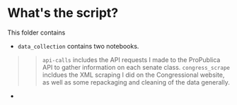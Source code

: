 # What's the script?

This folder contains

 - `data_collection` contains two notebooks. 

  >> `api-calls` includes the API requests I made to the ProPublica API to gather information on each senate class. 
  >> `congress_scrape` incldues the XML scraping I did on the Congressional website, as well as some repackaging and cleaning of the data generally. 

 - 
